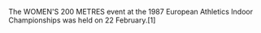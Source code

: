 The WOMEN'S 200 METRES event at the 1987 European Athletics Indoor Championships was held on 22 February.[1]
